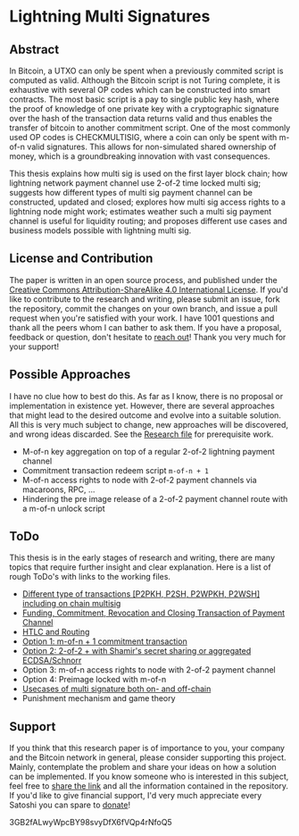 # Lightning Multi Signatures

## Abstract

In Bitcoin, a UTXO can only be spent when a previously commited script is computed as valid. Although the Bitcoin script is not Turing complete, it is exhaustive with several OP codes which can be constructed into smart contracts. The most basic script is a pay to single public key hash, where the proof of knowledge of one private key with a cryptographic signature over the hash of the transaction data returns valid and thus enables the transfer of bitcoin to another commitment script. One of the most commonly used OP codes is CHECKMULTISIG, where a coin can only be spent with m-of-n valid signatures. This allows for non-simulated shared ownership of money, which is a groundbreaking innovation with vast consequences.

This thesis explains how multi sig is used on the first layer block chain; how lightning network payment channel use 2-of-2 time locked multi sig; suggests how different types of multi sig payment channel can be constructed, updated and closed; explores how multi sig access rights to a lightning node might work; estimates weather such a multi sig payment channel is useful for liquidity routing; and proposes different use cases and business models possible with lightning multi sig.

## License and Contribution

The paper is written in an open source process, and published under the [Creative Commons Attribution-ShareAlike 4.0 International License](https://creativecommons.org/licenses/by/4.0/legalcode). If you'd like to contribute to the research and writing, please submit an issue, fork the repository, commit the changes on your own branch, and issue a pull request when you're satisfied with your work. I have 1001 questions and thank all the peers whom I can bather to ask them. If you have a proposal, feedback or question, don't hesitate to [reach out](/https://towardsliberty.com/contact)! Thank you very much for your support!

## Possible Approaches

I have no clue how to best do this. As far as I know, there is no proposal or implementation in existence yet. However, there are several approaches that might lead to the desired outcome and evolve into a suitable solution. All this is very much subject to change, new approaches will be discovered, and wrong ideas discarded. See the [Research file](/Research.asciidoc) for prerequisite work.

* M-of-n key aggregation on top of a regular 2-of-2 lightning payment channel
* Commitment transaction redeem script `m-of-n + 1`
* M-of-n access rights to node with 2-of-2 payment channels via macaroons, RPC, ...
* Hindering the pre image release of a 2-of-2 payment channel route with a m-of-n unlock script

## ToDo

This thesis is in the early stages of research and writing, there are many topics that require further insight and clear explanation. Here is a list of rough ToDo's with links to the working files.

* [Different type of transactions [P2PKH, P2SH, P2WPKH, P2WSH] including on chain multisig](/Transaction.asciidoc)
* [Funding, Commitment, Revocation and Closing Transaction of Payment Channel](/PaymentChannel.asciidoc)
* [HTLC and Routing](/Routing.asciidoc)
* [Option 1: m-of-n + 1 commitment transaction](/LightningMultiSigTransaction.asciidoc)
* [Option 2: 2-of-2 + with Shamir's secret sharing or aggregated ECDSA/Schnorr](/LightningMultiSigTransaction.asciidoc)
* Option 3: m-of-n access rights to node with 2-of-2 payment channel
* Option 4: Preimage locked with m-of-n
* [Usecases of multi signature both on- and off-chain](/UseCase.asciidoc)
* Punishment mechanism and game theory

## Support

If you think that this research paper is of importance to you, your company and the Bitcoin network in general, please consider supporting this project. Mainly, contemplate the problem and share your ideas on how a solution can be implemented. If you know someone who is interested in this subject, feel free to [share the link](/https://github.com/MaxHillebrand/LightningMultiSig/) and all the information contained in the repository. If you'd like to give financial support, I'd very much appreciate every Satoshi you can spare to [donate](/https://tallyco.in/HillebrandMax)!

3GB2fALwyWpcBY98svyDfX6fVQp4rNfoQ5